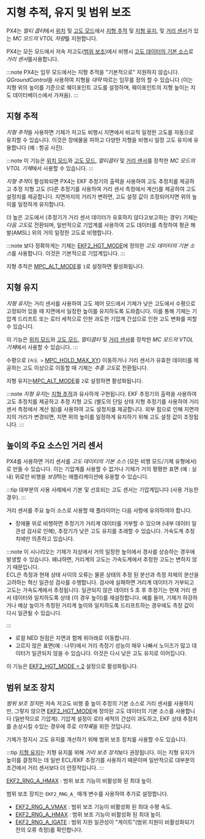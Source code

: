 # 지형 추적, 유지 및 범위 보조

PX4는 *멀티 콥터*에서 [위치](../flight_modes/position_mc.md) 및 [고도 모드](../flight_modes/altitude_mc.md)에서 [지형 추적](#terrain_following) 및 [지형 유지](#terrain_hold), 및 [거리 센서](../sensor/rangefinders.md)가 있는 *MC 모드의 VTOL 차량*를 지원합니다.

PX4는 모든 모드에서 저속 저고도([범위 보조](#range_aid))에서 비행시 [고도 데이터의 기본 소스](#distance_sensor_primary_altitude_source)로 *거리 센서*를사용합니다.

:::note PX4는 임무 모드에서는 지형 추적을 "기본적으로" 지원하지 않습니다. *QGroundControl*을 사용하여 지형을 *대략* 따르는 임무를 정의 할 수 있습니다 (이는 지형 위의 높이를 기준으로 웨이포인트 고도를 설정하며, 웨이포인트의 지형 높이는 지도 데이터베이스에서 가져옴).
:::

<span id="terrain_following"></span>
## 지형 추적

*지형 추적*을 사용하면 기체가 저고도 비행시 지면에서 비교적 일정한 고도를 자동으로 유지할 수 있습니다. 이것은 장애물을 피하고 다양한 지형을 비행시 일정 고도 유지에 유용합니다 (예 : 항공 사진).

:::note
이 기능은 [위치 모드](../flight_modes/position_mc.md)와 [고도 모드](../flight_modes/altitude_mc.md), *멀티콥터* 및 [거리 센서](../sensor/rangefinders.md)를 장착한 *MC 모드의 VTOL 기체*에서 사용할 수 있습니다.
:::

*지형 추적*이 활성화되면 PX4는 EKF 추정기의 출력을 사용하여 고도 추정치를 제공하고 추정 지형 고도 (다른 추정기를 사용하여 거리 센서 측정에서 계산)를 제공하여 고도 설정치를 제공합니다. 지면까지의 거리가 변하면, 고도 설정 값이 조정되어지면 위의 높이를 일정하게 유지합니다.

더 높은 고도에서 (추정기가 거리 센서 데이터가 유효하지 않다고보고하는 경우) 기체는 *다음 고도*로 전환되며, 일반적으로 기압계를 사용하여 고도 데이터를 측정하여 평균 해발(AMSL) 위의 거의 일정한 고도로 비행합니다.

:::note
보다 정확하게는 기체는 [EKF2_HGT_MODE](../advanced_config/parameter_reference.md#EKF2_HGT_MODE)에 정의한 *고도 데이터의 기본 소스*를 사용합니다. 이것은 기본적으로 기압계입니다.
:::

지형 추적은 [MPC_ALT_MODE](../advanced_config/parameter_reference.md#MPC_ALT_MODE)를 `1`로 설정하면 활성화됩니다.


<span id="terrain_hold"></span>
## 지형 유지

*지형 유지*는 거리 센서를 사용하여 고도 제어 모드에서 기체가 낮은 고도에서 수평으로 고정되어 있을 때 지면에서 일정한 높이를 유지하도록 도와줍니다. 이를 통해 기체는 기압계 드리프트 또는 로터 세척으로 인한 과도한 기압계 간섭으로 인한 고도 변화를 피할 수 있습니다.

이 기능은 [위치 모드](../flight_modes/position_mc.md)와 [고도 모드](../flight_modes/altitude_mc.md), *멀티콥터* 및 [거리 센서](../sensor/rangefinders.md)를 장착한 *MC 모드의 VTOL 기체*에서 사용할 수 있습니다.
:::

수평으로 (`속도 >` [MPC_HOLD_MAX_XY](../advanced_config/parameter_reference.md#MPC_HOLD_MAX_XY)) 이동하거나 거리 센서가 유효한 데이터를 제공하는 고도 이상으로 이동할 때 기체는 *추종 고도*로 전환됩니다.

지형 유지는[MPC_ALT_MODE](../advanced_config/parameter_reference.md#MPC_ALT_MODE)를 `2`로 설정하면 활성화됩니다.

:::note
*지형 유지*는 [지형 추적](#terrain_following)과 유사하게 구현됩니다. EKF 추정기의 출력을 사용하여 고도 추정치를 제공하고 추정 지형 고도 (별도의 단일 상태 지형 추정기를 사용하여 거리 센서 측정에서 계산 됨)를 사용하여 고도 설정치를 제공합니다. 외부 힘으로 인해 지면까지의 거리가 변경되면, 지면 위의 높이를 일정하게 유지하기 위해 고도 설정 값이 조정됩니다.
:::

<span id="distance_sensor_primary_altitude_source"></span>
## 높이의 주요 소스인 거리 센서

PX4를 사용하면 거리 센서를 *고도 데이터의 기본 소스* (모든 비행 모드/기체 유형에서)로 만들 수 있습니다. 이는 기압계를 사용할 수 없거나 기체가 거의 평평한 표면 (예 : 실내) 위로만 비행을 *보장*하는 애플리케이션에 유용할 수 있습니다.

:::tip
대부분의 사용 사례에서 기본 및 선호되는 고도 센서는 기압계입니다 (사용 가능한 경우).
:::

거리 센서를 주요 높이 소스로 사용할 때 플라이어는 다음 사항에 유의하여야 합니다.
- 장애물 위로 비행하면 추정기가 거리계 데이터를 거부할 수 있으며 (내부 데이터 일관성 검사로 인해), 추정기가 낮은 고도 유지를 초래할 수 있습니다. 가속도계 추정치에만 의존하고 있습니다.

:::note
이 시나리오는 기체가 지상에서 거의 일정한 높이에서 경사를 상승하는 경우에 발생할 수 있습니다. 왜냐하면, 거리계의 고도는 가속도계에서 추정한 고도는 변하지 않기 때문입니다. <br> ECL은 측정과 현재 상태 사이의 오류는 물론 상태의 추정 된 분산과 측정 자체의 분산을 고려하는 혁신 일관성 검사를 수행합니다. 검사에 실패하면 거리계 데이터가 거부되고 고도는 가속도계에서 추정됩니다. 일관되지 않은 데이터 5 초 후 추정기는 현재 거리 센서 데이터와 일치하도록 상태 (이 경우 높이)를 재설정합니다. 예를 들어, 기체가 하강하거나 예상 높이가 측정된 거리계 높이와 일치하도록 드리프트하는 경우에도 측정 값이 다시 일관될 수 있습니다.
    <!-- see discussion https://github.com/PX4/PX4-user_guide/pull/457#pullrequestreview-221010392 -->

:::
- 로컬 NED 원점은 지면과 함께 위아래로 이동합니다.
- 고르지 않은 표면(예 : 나무)에서 거리 측정기 성능이 매우 나빠서 노이즈가 많고 데이터가 일관되지 않을 수 있습니다. 이것은 다시 낮은 고도 유지로 이어집니다.

이 기능은 [EKF2_HGT_MODE = 2](../advanced_config/parameter_reference.md#EKF2_HGT_MODE) 설정으로 활성화됩니다.


<span id="range_aid"></span>
## 범위 보조 장치

*범위 보조 장치*은 저속 저고도 비행 중 높이 추정의 기본 소스로 거리 센서를 사용하지만, 그렇지 않으면 [EKF2_HGT_MODE](../advanced_config/parameter_reference.md#EKF2_HGT_MODE)에 정의된 고도 데이터의 기본 소스를 사용합니다 (일반적으로 기압계). 기압계 설정이 로터 세척의 간섭이 과도하고, EKF 상태 추정치를 손상시킬 수있는 경우에 주로 *이착륙*을 위한 것입니다.

기체가 정지시 고도 유지를 개선하기 위해 범위 보조 장치를 사용할 수도 있습니다.

:::tip
[지형 유지](#terrain_hold)는 지형 유지를 위해 *거리 보조 장치*보다 권장됩니다. 이는 지형 유지가 높이를 결정하는 데 일반 ECL/EKF 추정기를 사용하기 때문이며 일반적으로 대부분의 조건에서 거리 센서보다 더 안정적입니다.
:::

[EKF2_RNG_A_HMAX](../advanced_config/parameter_reference.md#EKF2_RNG_A_HMAX) : 범위 보조 기능이 비활성화 된 최대 높이.

범위 보조 장치는 `EKF2_RNG_A_` 매개 변수를 사용하여 추가로 설정합니다.
- [EKF2_RNG_A_VMAX](../advanced_config/parameter_reference.md#EKF2_RNG_A_VMAX) : 범위 보조 기능이 비활성화 된 최대 수평 속도.
- [EKF2_RNG_A_HMAX](../advanced_config/parameter_reference.md#EKF2_RNG_A_HMAX) : 범위 보조 기능이 비활성화 된 최대 높이.
- [EKF2_RNG_A_IGATE](../advanced_config/parameter_reference.md#EKF2_RNG_A_IGATE) : 범위 지원 일관성이 "게이트"(범위 지원이 비활성화되기 전의 오류 측정)를 확인합니다.
